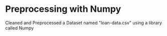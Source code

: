# Preprocessing with Numpy 
 Cleaned and Preprocessed a Dataset named "loan-data.csv" using a library called Numpy
